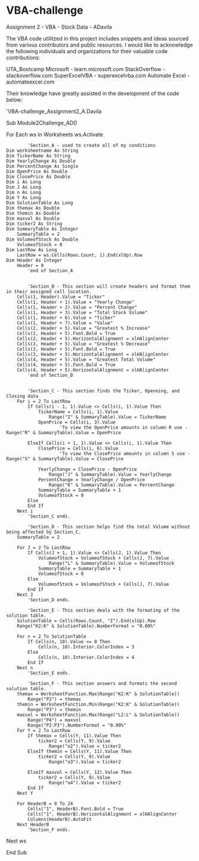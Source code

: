 # VBA-challenge
Assignment 2 - VBA - Stock Data - ADavila

The VBA code utilitzed in this project includes snippets and ideas sourced from various contributors and public resources. I would like to acknowledge the following individuals and organizations for their valuable code contributions:

UTA_Bootcamp
Microsoft - learn.microsoft.com
StackOverflow - stackoverflow.com
SuperExcelVBA - superexcelvba.com
Automate Excel - automateexcel.com

Their knowledge have greatly assisted in the development of the code below:

'VBA-challenge_Assignment2_A.Davila


Sub Module2Challenge_AD()

For Each ws In Worksheets
ws.Activate

            'Section_A - used to create all of my conditions 
    Dim worksheetname As String
    Dim TickerName As String
    Dim YearlyChange As Double
    Dim PercentChange As Single
    Dim OpenPrice As Double
    Dim ClosePrice As Double
    Dim i As Long
    Dim J As Long    
    Dim n As Long
    Dim Y As Long
    Dim SolutionTable As Long
    Dim themax As Double
    Dim themin As Double
    Dim maxvol As Double
    Dim ticker2 As String    
    Dim SummaryTable As Integer
        SummaryTable = 2
    Dim VolumeofStock As Double
        VolumeofStock = 0
    Dim LastRow As Long
        LastRow = ws.Cells(Rows.Count, 1).End(xlUp).Row
    Dim Header As Integer
        Header = 9
            'end of Section_A


            'Section_B - This section will create headers and format them in their assigned cell location.
        Cells(1, Header).Value = "Ticker"
        Cells(1, Header + 1).Value = "Yearly Change"
        Cells(1, Header + 2).Value = "Percent Change"
        Cells(1, Header + 3).Value = "Total Stock Volume"
        Cells(1, Header + 6).Value = "Ticker"
        Cells(1, Header + 7).Value = "Value"
        Cells(2, Header + 5).Value = "Greatest % Increase"
        Cells(2, Header + 5).Font.Bold = True
        Cells(2, Header + 5).HorizontalAlignment = xlHAlignCenter
        Cells(3, Header + 5).Value = "Greatest % Decrease"
        Cells(3, Header + 5).Font.Bold = True
        Cells(3, Header + 5).HorizontalAlignment = xlHAlignCenter
        Cells(4, Header + 5).Value = "Greatest Total Volume"
        Cells(4, Header + 5).Font.Bold = True
        Cells(4, Header + 5).HorizontalAlignment = xlHAlignCenter
            'end of Section_B


            'Section_C - This section finds the Ticker, Openning, and Closing data
        For i = 2 To LastRow
            If Cells(i - 1, 1).Value <> Cells(i, 1).Value Then
                TickerName = Cells(i, 1).Value
                    Range("I" & SummaryTable).Value = TickerName
                OpenPrice = Cells(i, 3).Value
                        'To view the OpenPrice amounts in column R use - Range("R" & SummaryTable).Value = OpenPrice
            
            ElseIf Cells(i + 1, 1).Value <> Cells(i, 1).Value Then
                ClosePrice = Cells(i, 6).Value
                        'To view the ClosePrice amounts in column S use - Range("S" & SummaryTable).Value = ClosePrice
                
                YearlyChange = ClosePrice - OpenPrice
                    Range("J" & SummaryTable).Value = YearlyChange
                PercentChange = YearlyChange / OpenPrice
                    Range("K" & SummaryTable).Value = PercentChange
                SummaryTable = SummaryTable + 1
                VolumeofStock = 0
            Else
            End If
        Next i
            'Section_C ends.           
                
            'Section_D - This section helps find the total Volume without being affected by Section_C. 
        SummaryTable = 2
        
        For J = 2 To LastRow
            If Cells(J + 1, 1).Value <> Cells(J, 1).Value Then
                VolumeofStock = VolumeofStock + Cells(J, 7).Value
                    Range("L" & SummaryTable).Value = VolumeofStock
                SummaryTable = SummaryTable + 1
                VolumeofStock = 0
            Else
                VolumeofStock = VolumeofStock + Cells(J, 7).Value
            End If
        Next J
            'Section_D ends.    

            'Section_E - This section deals with the formating of the solution table.
        SolutionTable = Cells(Rows.Count, "I").End(xlUp).Row
        Range("K2:K" & SolutionTable).NumberFormat = "0.00%"
    
        For n = 2 To SolutionTable
            If Cells(n, 10).Value <= 0 Then
                Cells(n, 10).Interior.ColorIndex = 3
            Else
                Cells(n, 10).Interior.ColorIndex = 4
            End If
        Next n
            'Section_E ends.
           
            'Section_F - This section answers and formats the second solution table.
        themax = WorksheetFunction.Max(Range("K2:K" & SolutionTable))
            Range("P2") = themax
        themin = WorksheetFunction.Min(Range("K2:K" & SolutionTable))
            Range("P3") = themin
        maxvol = WorksheetFunction.Max(Range("L2:L" & SolutionTable))
            Range("P4") = maxvol
            Range("P2:P3").NumberFormat = "0.00%"
        For Y = 2 To LastRow
            If themax = Cells(Y, 11).Value Then
                ticker2 = Cells(Y, 9).Value
                    Range("o2").Value = ticker2
            ElseIf themin = Cells(Y, 11).Value Then
                ticker2 = Cells(Y, 9).Value
                    Range("o3").Value = ticker2
        
            ElseIf maxvol = Cells(Y, 12).Value Then
                ticker2 = Cells(Y, 9).Value
                    Range("o4").Value = ticker2
            End If
        Next Y
        
        For HeaderB = 9 To 24
            Cells("1", HeaderB).Font.Bold = True
            Cells("1", HeaderB).HorizontalAlignment = xlHAlignCenter
            Columns(HeaderB).AutoFit
        Next HeaderB
            'Section_F ends.


 
Next ws
 

End Sub
